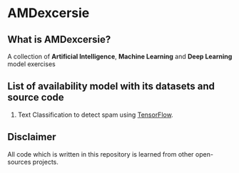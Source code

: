 # AMDexcersie

## What is AMDexcersie?

A collection of **Artificial Intelligence**, **Machine Learning** and **Deep Learning** model exercises

## List of availability model with its datasets and source code

1. Text Classification to detect spam using [TensorFlow](https://google.com).

## Disclaimer

All code which is written in this repository is learned from other open-sources projects.
